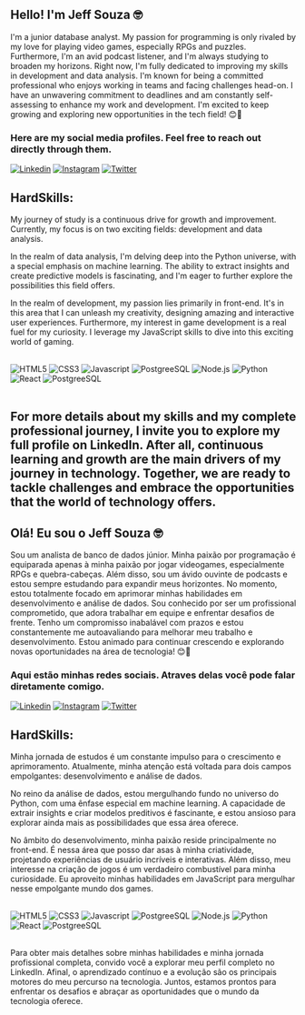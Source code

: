 ## Hello! I'm Jeff Souza 🤓

I'm a junior database analyst. My passion for programming is only rivaled by my love for playing video games, especially RPGs and puzzles. Furthermore, I'm an avid podcast listener, and I'm always studying to broaden my horizons. Right now, I'm fully dedicated to improving my skills in development and data analysis. I'm known for being a committed professional who enjoys working in teams and facing challenges head-on. I have an unwavering commitment to deadlines and am constantly self-assessing to enhance my work and development. I'm excited to keep growing and exploring new opportunities in the tech field! 😊🚀

### Here are my social media profiles. Feel free to reach out directly through them.

[![Linkedin](https://img.shields.io/badge/LinkedIn-0077B5?style=for-the-badge&logo=linkedin&logoColor=white)](https://www.linkedin.com/in/jeffsouzaxd)
[![Instagram](https://img.shields.io/badge/Instagram-E4405F?style=for-the-badge&logo=instagram&logoColor=white)](https://instagram.com/jeffsouzaxd?utm_source=qr&igshid=MzNlNGNkZWQ4Mg==)
[![Twitter](https://img.shields.io/badge/Twitter-1DA1F2?style=for-the-badge&logo=twitter&logoColor=white)](https://twitter.com/JeffSouzaXD?t=6-hTO6M8GmsKEecTNLquyQ&s=09)

## HardSkills:

My journey of study is a continuous drive for growth and improvement. Currently, my focus is on two exciting fields: development and data analysis.

In the realm of data analysis, I'm delving deep into the Python universe, with a special emphasis on machine learning. The ability to extract insights and create predictive models is fascinating, and I'm eager to further explore the possibilities this field offers.

In the realm of development, my passion lies primarily in front-end. It's in this area that I can unleash my creativity, designing amazing and interactive user experiences. Furthermore, my interest in game development is a real fuel for my curiosity. I leverage my JavaScript skills to dive into this exciting world of gaming.

<div style = "display: inline_block"></br>
    <img align_item ="center" alt = "HTML5" src = "https://img.shields.io/badge/HTML5-E34F26?style=for-the-badge&logo=html5&logoColor=white"/>
    <img align_item ="center" alt = "CSS3" src = "https://img.shields.io/badge/CSS3-1572B6?style=for-the-badge&logo=css3&logoColor=white"/> 
    <img align_item ="center" alt = "Javascript" src = "https://img.shields.io/badge/JavaScript-F7DF1E?style=for-the-badge&logo=javascript&logoColor=black"/>
    <img align_item ="center" alt = "PostgreeSQL" src = "https://img.shields.io/badge/TypeScript-007ACC?style=for-the-badge&logo=typescript&logoColor=white"/> 
    <img align_item ="center" alt = "Node.js" src = "https://img.shields.io/badge/Node.js-43853D?style=for-the-badge&logo=node.js&logoColor=white"/>
    <img align_item ="center" alt = "Python" src = "https://img.shields.io/badge/Python-3776AB?style=for-the-badge&logo=python&logoColor=white"/>
    <img align_item ="center" alt = "React" src = "https://img.shields.io/badge/React-20232A?style=for-the-badge&logo=react&logoColor=61DAFB"/>
    <img align_item ="center" alt = "PostgreeSQL" src = "https://img.shields.io/badge/PostgreSQL-316192?style=for-the-badge&logo=postgresql&logoColor=white"/> 
</div></br>

For more details about my skills and my complete professional journey, I invite you to explore my full profile on LinkedIn. After all, continuous learning and growth are the main drivers of my journey in technology. Together, we are ready to tackle challenges and embrace the opportunities that the world of technology offers.
----------------------------------------------------------------------------

## Olá! Eu sou o Jeff Souza 🤓

Sou um analista de banco de dados júnior. Minha paixão por programação é equiparada apenas à minha paixão por jogar videogames, especialmente RPGs e quebra-cabeças. Além disso, sou um ávido ouvinte de podcasts e estou sempre estudando para expandir meus horizontes. No momento, estou totalmente focado em aprimorar minhas habilidades em desenvolvimento e análise de dados. Sou conhecido por ser um profissional comprometido, que adora trabalhar em equipe e enfrentar desafios de frente. Tenho um compromisso inabalável com prazos e estou constantemente me autoavaliando para melhorar meu trabalho e desenvolvimento. Estou animado para continuar crescendo e explorando novas oportunidades na área de tecnologia! 😊🚀

### Aqui estão minhas redes sociais. Atraves delas você pode falar diretamente comigo.

[![Linkedin](https://img.shields.io/badge/LinkedIn-0077B5?style=for-the-badge&logo=linkedin&logoColor=white)](https://www.linkedin.com/in/jeffsouzaxd)
[![Instagram](https://img.shields.io/badge/Instagram-E4405F?style=for-the-badge&logo=instagram&logoColor=white)](https://instagram.com/jeffsouzaxd?utm_source=qr&igshid=MzNlNGNkZWQ4Mg==)
[![Twitter](https://img.shields.io/badge/Twitter-1DA1F2?style=for-the-badge&logo=twitter&logoColor=white)](https://twitter.com/JeffSouzaXD?t=6-hTO6M8GmsKEecTNLquyQ&s=09)

## HardSkills:

Minha jornada de estudos é um constante impulso para o crescimento e aprimoramento. Atualmente, minha atenção está voltada para dois campos empolgantes: desenvolvimento e análise de dados.

No reino da análise de dados, estou mergulhando fundo no universo do Python, com uma ênfase especial em machine learning. A capacidade de extrair insights e criar modelos preditivos é fascinante, e estou ansioso para explorar ainda mais as possibilidades que essa área oferece.

No âmbito do desenvolvimento, minha paixão reside principalmente no front-end. É nessa área que posso dar asas à minha criatividade, projetando experiências de usuário incríveis e interativas. Além disso, meu interesse na criação de jogos é um verdadeiro combustível para minha curiosidade. Eu aproveito minhas habilidades em JavaScript para mergulhar nesse empolgante mundo dos games.

<div style = "display: inline_block"></br>
    <img align_item ="center" alt = "HTML5" src = "https://img.shields.io/badge/HTML5-E34F26?style=for-the-badge&logo=html5&logoColor=white"/>
    <img align_item ="center" alt = "CSS3" src = "https://img.shields.io/badge/CSS3-1572B6?style=for-the-badge&logo=css3&logoColor=white"/> 
    <img align_item ="center" alt = "Javascript" src = "https://img.shields.io/badge/JavaScript-F7DF1E?style=for-the-badge&logo=javascript&logoColor=black"/>
    <img align_item ="center" alt = "PostgreeSQL" src = "https://img.shields.io/badge/TypeScript-007ACC?style=for-the-badge&logo=typescript&logoColor=white"/> 
    <img align_item ="center" alt = "Node.js" src = "https://img.shields.io/badge/Node.js-43853D?style=for-the-badge&logo=node.js&logoColor=white"/>
    <img align_item ="center" alt = "Python" src = "https://img.shields.io/badge/Python-3776AB?style=for-the-badge&logo=python&logoColor=white"/>
    <img align_item ="center" alt = "React" src = "https://img.shields.io/badge/React-20232A?style=for-the-badge&logo=react&logoColor=61DAFB"/>
    <img align_item ="center" alt = "PostgreeSQL" src = "https://img.shields.io/badge/PostgreSQL-316192?style=for-the-badge&logo=postgresql&logoColor=white"/> 
</div></br>

Para obter mais detalhes sobre minhas habilidades e minha jornada profissional completa, convido você a explorar meu perfil completo no LinkedIn. Afinal, o aprendizado contínuo e a evolução são os principais motores do meu percurso na tecnologia. Juntos, estamos prontos para enfrentar os desafios e abraçar as oportunidades que o mundo da tecnologia oferece.

